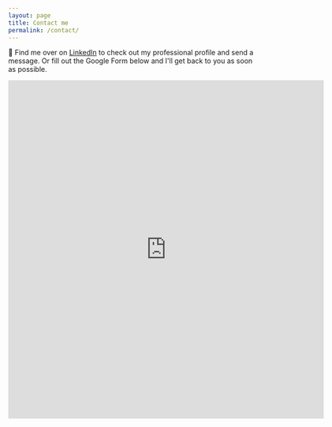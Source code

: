 ```yaml
---
layout: page
title: Contact me
permalink: /contact/
---
```


:call_me_hand: Find me over on [LinkedIn](https://www.linkedin.com/in/kit-france-a1a3b874) to check out my professional profile and send a message. Or fill out the Google Form below and I'll get back to you as soon as possible.

<iframe src="https://docs.google.com/forms/d/e/1FAIpQLSezelvZjzKhtvRX250mnYroGPeXXqU-mFo1YttOELKhX_qkSQ/viewform?embedded=true" width="640" height="686" frameborder="0" marginheight="0" marginwidth="0">Loading…</iframe>
